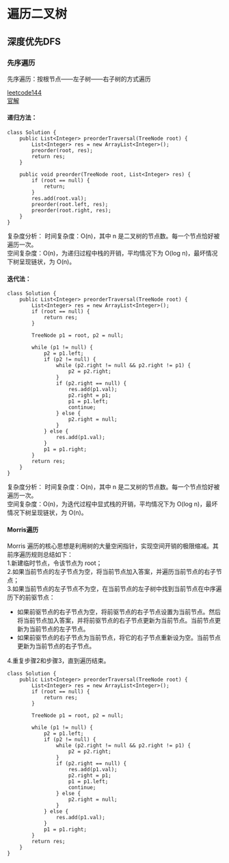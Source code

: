 # 遍历二叉树  


## 深度优先DFS  

### 先序遍历  

先序遍历：按根节点——左子树——右子树的方式遍历  

[leetcode144](https://leetcode-cn.com/problems/binary-tree-preorder-traversal/)  
[官解](https://leetcode-cn.com/problems/binary-tree-preorder-traversal/solution/er-cha-shu-de-qian-xu-bian-li-by-leetcode-solution)

#### 递归方法：  
```
class Solution {
    public List<Integer> preorderTraversal(TreeNode root) {
        List<Integer> res = new ArrayList<Integer>();
        preorder(root, res);
        return res;
    }

    public void preorder(TreeNode root, List<Integer> res) {
        if (root == null) {
            return;
        }
        res.add(root.val);
        preorder(root.left, res);
        preorder(root.right, res);
    }
}
```  
复杂度分析：
时间复杂度：O(n)，其中 n 是二叉树的节点数。每一个节点恰好被遍历一次。  
空间复杂度：O(n)，为递归过程中栈的开销，平均情况下为 O(log n)，最坏情况下树呈现链状，为 O(n)。

#### 迭代法：
```
class Solution {
    public List<Integer> preorderTraversal(TreeNode root) {
        List<Integer> res = new ArrayList<Integer>();
        if (root == null) {
            return res;
        }

        TreeNode p1 = root, p2 = null;

        while (p1 != null) {
            p2 = p1.left;
            if (p2 != null) {
                while (p2.right != null && p2.right != p1) {
                    p2 = p2.right;
                }
                if (p2.right == null) {
                    res.add(p1.val);
                    p2.right = p1;
                    p1 = p1.left;
                    continue;
                } else {
                    p2.right = null;
                }
            } else {
                res.add(p1.val);
            }
            p1 = p1.right;
        }
        return res;
    }
}
```
复杂度分析：
时间复杂度：O(n)，其中 n 是二叉树的节点数。每一个节点恰好被遍历一次。  
空间复杂度：O(n)，为迭代过程中显式栈的开销，平均情况下为 O(log n)，最坏情况下树呈现链状，为 O(n)。  

#### Morris遍历  
Morris 遍历的核心思想是利用树的大量空闲指针，实现空间开销的极限缩减。其前序遍历规则总结如下：  
1.新建临时节点，令该节点为 root；  
2.如果当前节点的左子节点为空，将当前节点加入答案，并遍历当前节点的右子节点；  
3.如果当前节点的左子节点不为空，在当前节点的左子树中找到当前节点在中序遍历下的前驱节点： 
 
- 如果前驱节点的右子节点为空，将前驱节点的右子节点设置为当前节点。然后将当前节点加入答案，并将前驱节点的右子节点更新为当前节点。当前节点更新为当前节点的左子节点。  
- 如果前驱节点的右子节点为当前节点，将它的右子节点重新设为空。当前节点更新为当前节点的右子节点。  

4.重复步骤2和步骤3，直到遍历结束。

```
class Solution {
    public List<Integer> preorderTraversal(TreeNode root) {
        List<Integer> res = new ArrayList<Integer>();
        if (root == null) {
            return res;
        }

        TreeNode p1 = root, p2 = null;

        while (p1 != null) {
            p2 = p1.left;
            if (p2 != null) {
                while (p2.right != null && p2.right != p1) {
                    p2 = p2.right;
                }
                if (p2.right == null) {
                    res.add(p1.val);
                    p2.right = p1;
                    p1 = p1.left;
                    continue;
                } else {
                    p2.right = null;
                }
            } else {
                res.add(p1.val);
            }
            p1 = p1.right;
        }
        return res;
    }
}
```
